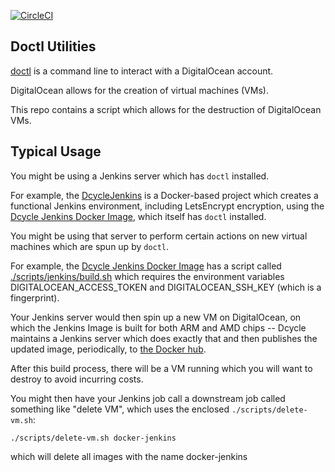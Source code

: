 [![CircleCI](https://circleci.com/gh/dcycle/doctl-utilities.svg?style=svg)](https://circleci.com/gh/dcycle/doctl-utilities)

Doctl Utilities
-----

[doctl](https://docs.digitalocean.com/reference/doctl/) is a command line to interact with a DigitalOcean account.

DigitalOcean allows for the creation of virtual machines (VMs).

This repo contains a script which allows for the destruction of DigitalOcean VMs.

Typical Usage
-----

You might be using a Jenkins server which has `doctl` installed.

For example, the [DcycleJenkins](https://github.com/dcycle/dcyclejenkins) is a Docker-based project which creates a functional Jenkins environment, including LetsEncrypt encryption, using the [Dcycle Jenkins Docker Image](https://github.com/dcycle/docker-jenkins), which itself has `doctl` installed.

You might be using that server to perform certain actions on new virtual machines which are spun up by `doctl`.

For example, the [Dcycle Jenkins Docker Image](https://github.com/dcycle/docker-jenkins) has a script called [./scripts/jenkins/build.sh](https://github.com/dcycle/docker-jenkins/blob/master/scripts/jenkins/build.sh) which requires the environment variables DIGITALOCEAN_ACCESS_TOKEN and DIGITALOCEAN_SSH_KEY (which is a fingerprint).

Your Jenkins server would then spin up a new VM on DigitalOcean, on which the Jenkins Image is built for both ARM and AMD chips -- Dcycle maintains a Jenkins server which does exactly that and then publishes the updated image, periodically, to [the Docker hub](https://hub.docker.com/r/dcycle/jenkins/tags).

After this build process, there will be a VM running which you will want to destroy to avoid incurring costs.

You might then have your Jenkins job call a downstream job called something like "delete VM", which uses the enclosed `./scripts/delete-vm.sh`:

    ./scripts/delete-vm.sh docker-jenkins

which will delete all images with the name docker-jenkins
